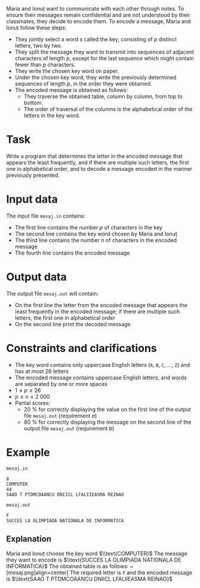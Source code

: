 Maria and Ionuț want to communicate with each other through notes. To ensure their messages remain confidential and are not understood by their classmates, they decide to encode them. To encode a message, Maria and Ionuț follow these steps:
* They jointly select a word $s$ called the key, consisting of $p$ distinct letters, two by two.
* They split the message they want to transmit into sequences of adjacent characters of length $p$, except for the last sequence which might contain fewer than $p$ characters.
* They write the chosen key word on paper.
* Under the chosen key word, they write the previously determined sequences of length $p$, in the order they were obtained.
* The encoded message is obtained as follows:
  * They traverse the obtained table, column by column, from top to bottom.
  * The order of traversal of the columns is the alphabetical order of the letters in the key word.

# Task

Write a program that determines the letter in the encoded message that appears the least frequently, and if there are multiple such letters, the first one in alphabetical order, and to decode a message encoded in the manner previously presented.

# Input data

The input file `mesaj.in` contains:
* The first line contains the number $p$ of characters in the key
* The second line contains the key word chosen by Maria and Ionuț
* The third line contains the number $n$ of characters in the encoded message
* The fourth line contains the encoded message

# Output data

The output file `mesaj.out` will contain:
* On the first line the letter from the encoded message that appears the least frequently in the encoded message; if there are multiple such letters, the first one in alphabetical order
* On the second line print the decoded message

# Constraints and clarifications

* The key word contains only uppercase English letters (`A`, `B`, `C`, ..., `Z`) and has at most $26$ letters
* The encoded message contains uppercase English letters, and words are separated by one or more spaces
* $1 \leq p \leq 26$
* $p \leq n \leq 2\ 000$
* Partial scores:
  * $20\ \%$ for correctly displaying the value on the first line of the output file `mesaj.out` (requirement $a$)
  * $80\ \%$ for correctly displaying the message on the second line of the output file `mesaj.out` (requirement $b$)

# Example

`mesaj.in`
```
8
COMPUTER
44
SAAO T PTDMCOAANCU DNIICL LFALIIEASMA REINAO
```

`mesaj.out`
```
F
SUCCES LA OLIMPIADA NATIONALA DE INFORMATICA
```

## Explanation

Maria and Ionuț choose the key word $\\text{COMPUTER}$
The message they want to encode is $\\text{SUCCES LA OLIMPIADA NATIONALA DE INFORMATICA}$
The obtained table is as follows:
~[mesaj.png|align=center]
The required letter is `F` and the encoded message is $\\text{SAAO T PTDMCOAANCU DNIICL LFALIIEASMA REINAO}$

